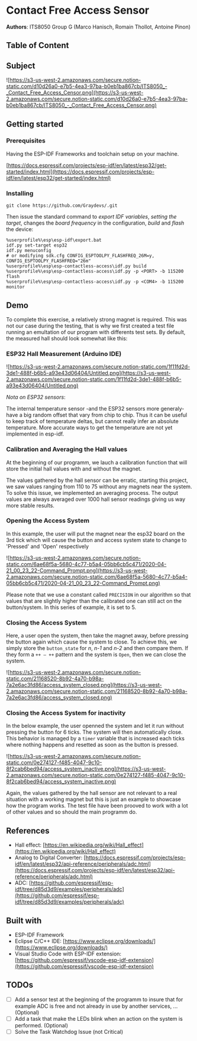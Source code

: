 # Contact Free Access Sensor

**Authors**: ITS8050 Group G (Marco Hanisch, Romain Thollot, Antoine Pinon)

## Table of Content

## Subject

![https://s3-us-west-2.amazonaws.com/secure.notion-static.com/d10d26a0-e7b5-4ea3-97ba-b0eb1ba867cb/ITS8050_-_Contact_Free_Access_Censor.png](https://s3-us-west-2.amazonaws.com/secure.notion-static.com/d10d26a0-e7b5-4ea3-97ba-b0eb1ba867cb/ITS8050_-_Contact_Free_Access_Censor.png)

## Getting started

### Prerequisites

Having the ESP-IDF Frameworks and toolchain setup on your machine.

[https://docs.espressif.com/projects/esp-idf/en/latest/esp32/get-started/index.html](https://docs.espressif.com/projects/esp-idf/en/latest/esp32/get-started/index.html)

### Installing

    git clone https://github.com/Graydevs/.git

Then issue the standard command to *export IDF variables*, *setting the target*, changes the *board frequency* in the configuration, *build* and *flash* the device:

    %userprofile%\esp\esp-idf\export.bat
    idf.py set-target esp32
    idf.py menuconfig
    # or modifying sdk.cfg CONFIG_ESPTOOLPY_FLASHFREQ_26M=y, CONFIG_ESPTOOLPY_FLASHFREQ="26m"
    %userprofile%\esp\esp-contactless-access\idf.py build
    %userprofile%\esp\esp-contactless-access\idf.py -p <PORT> -b 115200 flash
    %userprofile%\esp\esp-contactless-access\idf.py -p <COM4> -b 115200 monitor

## Demo

To complete this exercise, a relatively strong magnet is required. This was not our case during the testing, that is why we first created a test file running an emultation of our program with differents test sets. By default, the measured hall should look somewhat like this:

### ESP32 Hall Measurement (Arduino IDE)

![https://s3-us-west-2.amazonaws.com/secure.notion-static.com/1f11fd2d-3de1-488f-b6b5-a93e43d06404/Untitled.png](https://s3-us-west-2.amazonaws.com/secure.notion-static.com/1f11fd2d-3de1-488f-b6b5-a93e43d06404/Untitled.png)

*Nota on ESP32 sensors*:

The internal temperature sensor -and the ESP32 sensors more generaly- have a big random offset that vary from chip to chip. Thus it can be useful to keep track of temperature deltas, but cannot really infer an absolute temperature. More accurate ways to get the temperature are not yet implemented in esp-idf.

### Calibration and Averaging the Hall values

At the beginning of our programm, we lauch a calibration function that will store the initial hall values with and without the magnet.

The values gathered by the hall sensor can be erratic, starting this project, we saw values ranging from 110 to 75 without any magnets near the system. To solve this issue, we implemented an averaging process. The output values are always averaged over 1000 hall sensor readings giving us  way more stable results.

### Opening the Access System

In this example, the user will put the magnet near the esp32 board on the 3rd tick which will cause the button and access system state to change to 'Pressed' and 'Open' respectively

![https://s3-us-west-2.amazonaws.com/secure.notion-static.com/6ae68f5a-5680-4c77-b5a4-05bb6cb5c471/2020-04-21_00_23_22-Command_Prompt.png](https://s3-us-west-2.amazonaws.com/secure.notion-static.com/6ae68f5a-5680-4c77-b5a4-05bb6cb5c471/2020-04-21_00_23_22-Command_Prompt.png)

Please note that we use a constant called `PRECISION` in our algorithm so that values that are slightly higher than the calibrated one can still act on the button/system. In this series of example, it is set to 5.

### Closing the Access System

Here, a user open the system, then take the magnet away, before pressing the button again which cause the system to close. To achieve this, we simply store the `button_state` for *n*, *n-1* and *n-2* and then compare them. If they form a `++ — ++` pattern and the system is `Open`, then we can close the system.

![https://s3-us-west-2.amazonaws.com/secure.notion-static.com/21168520-8b92-4a70-b98a-7a2e6ac3fd86/access_system_closed.png](https://s3-us-west-2.amazonaws.com/secure.notion-static.com/21168520-8b92-4a70-b98a-7a2e6ac3fd86/access_system_closed.png)

### Closing the Access System for inactivity

In the below example, the user openned the system and let it run without pressing the button for 6 ticks. The system will then automatically close. This behavior is managed by a `timer` variable that is increased each ticks where nothing happens and resetted as soon as the button is pressed.

![https://s3-us-west-2.amazonaws.com/secure.notion-static.com/0e274127-f485-4047-9c10-8f2cab6bed94/access_system_inactive.png](https://s3-us-west-2.amazonaws.com/secure.notion-static.com/0e274127-f485-4047-9c10-8f2cab6bed94/access_system_inactive.png)

Again, the values gathered by the hall sensor are not relevant to a real situation with a working magnet but this is just an example to showcase how the program works. The test file have been prooved to work with a lot of other values and so should the main programm do.

## References

- Hall effect: [https://en.wikipedia.org/wiki/Hall_effect](https://en.wikipedia.org/wiki/Hall_effect)
- Analog to Digital Converter: [https://docs.espressif.com/projects/esp-idf/en/latest/esp32/api-reference/peripherals/adc.html](https://docs.espressif.com/projects/esp-idf/en/latest/esp32/api-reference/peripherals/adc.html)
- ADC: [https://github.com/espressif/esp-idf/tree/d85d3d9/examples/peripherals/adc](https://github.com/espressif/esp-idf/tree/d85d3d9/examples/peripherals/adc)

## Built with

- ESP-IDF Framework
- Eclipse C/C++ IDE: [https://www.eclipse.org/downloads/](https://www.eclipse.org/downloads/)
- Visual Studio Code with ESP-IDF extension: [https://github.com/espressif/vscode-esp-idf-extension](https://github.com/espressif/vscode-esp-idf-extension)

## TODOs

- [ ]  Add a sensor test at the beginning of the programm to insure that for example ADC is free and not already in use by another services, ... (Optional)
- [ ]  Add a task that make the LEDs blink when an action on the system is performed. (Optional)
- [ ]  Solve the Task Watchdog Issue (not Critical)